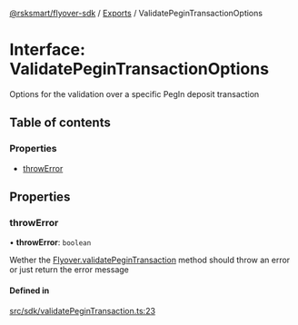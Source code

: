 [@rsksmart/flyover-sdk](../README.md) / [Exports](../modules.md) / ValidatePeginTransactionOptions

# Interface: ValidatePeginTransactionOptions

Options for the validation over a specific PegIn deposit transaction

## Table of contents

### Properties

- [throwError](ValidatePeginTransactionOptions.md#throwerror)

## Properties

### throwError

• **throwError**: `boolean`

Wether the [Flyover.validatePeginTransaction](../classes/Flyover.md#validatepegintransaction) method should throw an error or just return the error message

#### Defined in

[src/sdk/validatePeginTransaction.ts:23](https://github.com/rsksmart/flyover-sdk/blob/18dbf4f19eeffd80a65cc3f468bbc1f72a91f197/src/sdk/validatePeginTransaction.ts#L23)
